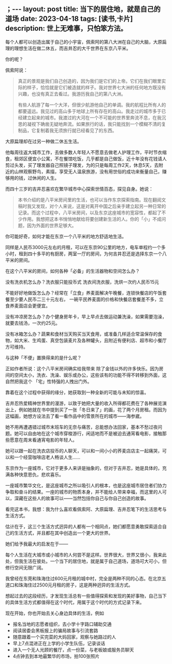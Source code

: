 ；---
layout: post
title: 当下的居住地，就是自己的道场
date: 2023-04-18
tags: [读书,卡片]
description: 世上无难事，只怕笨方法。
---

每个人都可以创造出属于自己的小宇宙，佩索阿的第八大洲在自己的大脑，大原扁理的理想生活在做二休五，而吉井忍的大千世界在东京八平米。

你的呢？

佩索阿说：

> 真正的景观是我们自己创造的，因为我们是它们的上帝。它们在我们眼里实际的样子，恰恰就是它们被造就的样子。我对世界七大洲的任何地方既没有兴趣，也没有真正去看过。我游历我自己的第八大洲。　　
> 
> 有些人航游了每一个大洋，但很少航游他自己的单调。我的航程比所有人的都要遥远。我见过的高山多于地球上所有存在的高山。我走过的城市多于已经建立起来的城市。我渡过的大河在一个不可能的世界里奔流不息，在我沉思的凝视下确凿无疑地奔流。如果旅行的话，我只能找到一个模糊不清的复制品，它复制着我无须旅行就已经看见了的东西。


大原扁理却在过另一种做二休五生活。

他每周往返大城市工作，去做多数人年轻人不愿意去做老人护理工作，平时节衣缩食，租郊区便宜小公寓，不在餐馆吃饭，几乎都是自己做饭，近十年没有花钱请人剪过头发，买了理发器自己照镜子理发，为的只是每周工作2天，休息5天，去附近的山林观察野鸟，素描，享受无人温泉旅游，没有用世俗的成功来衡量自己，赚够用的钱，过休闲的人生。

而四十三岁的吉井忍喜欢在繁华城市中心探索世情百态，探见自身。她说：

> 本书介绍的是八平米房间里的生活，也可以当作东京探索指南。现在翻阅文稿时我又发现，对个人来说，这是对离开中国之后亲手建立起另一种日常的记录。而这个过程中，八平米房间，以及东京这座城市的宽容性，都起了不少作用。我想把这本书悄悄地献给将要创建新生活的人。你的「小」不成问题，因为外面的世界足够大。


你可能好奇，如何才能在东京一个八平米的地方舒适地生活。

同样是人民币3000元左右的月租，可以在东京90公里的地方，电车单程约一个多小时，租到四十多平的有厨房，两室一厅的房间，为何吉井忍还是选择东京一个八平米的房间。

在这个八平米的房间，如何各种「必备」的生活器物和空间怎么办？

没有洗衣机怎么办？洗衣服只能投币式 洗衣间洗衣服，洗烘一次约人民币15元

不能好好地做饭怎么办？经常在「立食」养麦面解决午晚餐，连锁快餐店的午饭套餐至少要人民币二三十元左右， 一碗平民养麦面的价格和快餐店套餐差不多，立食养麦面店会更便宜。

没有冲凉房怎么办？办个健身房年卡，早上早点去做运动兼洗澡，如果需要泡澡，就要去钱汤，一次约25元。

没有冰箱怎么办？蔬果和食材当天购买当天食用，或准备几样适合常温保存的食物，如大米、生鸡蛋、真空包装麦片及各种罐头，且附近有便利店、超市和小餐厅方可维持。

与这种「不便」置换得来的是什么呢？

正如作者所说：这个八平米房间确实给我带来 除了金钱以外的许多快乐。因为房间的空间太小，洗衣、洗澡、娱乐或办公，这些该有的功能不得不转移到外面，这自然把我这个 「宅」性特强的人拽出门外。

靠着在这个过程中获得的缘分，她获取到一种全新的可能与未知的惊喜。

吉井忍热爱精神世界里的漫游，以致于她把大量的收入所得都花费在了各种展览演出上，例如她就在书中提到买了一张「冬日来了」的画，花了两个月房租。而因为这幅画，她想方设法去了看一看作品中的雪景所在的城市——海参崴。

她不用再遭遇错过城市末班车的无奈与痛苦，总能想办法回家，基本不愁过夜问题。她可以自由地在这个城市穿梭游行，闲适地而不是被迫去通宵看电影，接触那些愿意在周末看通宵电影的年轻人。

她可以跟一起在洗衣店投币的人聊天，可以和一间小小的荞麦店店主一起痛哭，可以和一个经营咖啡店老人畅谈人生……

东京作为一座城市，它对于更多人来讲是抽象的，但对于吉井忍，她是具体的，充满各种快意恩仇，悲欢喜乐。

一座城市繁华文化，是这座城市之所以吸引人的根本，也是这座城市居住者们协力争取和奋斗的结果。一座的城市的物质本身，并不能给人带来幸福，而这里的人可以，深藏在这些人的故事可以——当然包括你自己与你自己创造的故事。

看完这本书，我想：我为什么喜欢看佩索阿、大原扁理、吉井忍笔下的生活思考与生活方式。

估计在于，这三个生活方式迥异的人都有一个相同点，她们都愿意勇敢探索适合自己的生活方式，并且都在其中创造出一个更大的世界。

她们给予我最大的启发在于——

每个人生活在大城市或小城市的人何尝不是这样。世界很大，世界又很小，我来此处，但我生活在彼处。一个当下的居住地，就是属于自己道场，道场可大可小，但修行空间无限广阔。

我曾经在东莞和珠海住过600元月租的城中村，完全是两种不同的心态。在北京五道口和珠海住过2500元月租的房子，这是两种迥异的生活方式。

想起过去的这段经历，才发现生活总有一些值得探索和发现的美好事物，自己当下的具体生活方式都值得在这个时代，用属于这个时代的方式记录下来。

现在开始，你也开始去关心身边具体的生活，例如

- 报名当地的志愿者组织，去小学十字路口辅助交通
- 阅读居委会黑板报上的骗局故事与引流套路
- 随意跟着一个买完菜的大妈回家，观察与她路过的人
- 早上7点混进正在上学的小学生队伍，记录谈话
- 进入一个无人光顾的餐厅，点一份菜，与老板娘或服务员聊天
- 4点钟去到本地最繁华的市场，拍100张照片